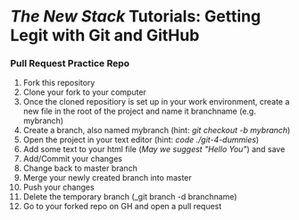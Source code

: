 # _The New Stack_ Tutorials: Getting Legit with Git and GitHub
### Pull Request Practice Repo


1. Fork this repository
2. Clone your fork to your computer
3. Once the cloned repositiory is set up in your work environment, create a new file in the root of the project and name it branchname (e.g. mybranch)
4. Create a branch, also named mybranch (hint: _git checkout -b mybranch_)
5. Open the project in your text editor (hint: _code ./git-4-dummies_)
6. Add some text to your html file (_May we suggest "Hello You"_) and save
7. Add/Commit your changes
8. Change back to master branch
9. Merge your newly created branch into master
10. Push your changes
11. Delete the temporary branch (_git branch -d branchname)
12. Go to your forked repo on GH and open a pull request
